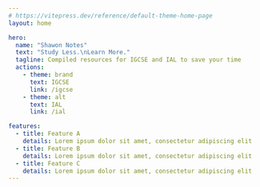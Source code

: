 ```yaml
---
# https://vitepress.dev/reference/default-theme-home-page
layout: home

hero:
  name: "Shawon Notes"
  text: "Study Less.\nLearn More."
  tagline: Compiled resources for IGCSE and IAL to save your time
  actions:
    - theme: brand
      text: IGCSE
      link: /igcse
    - theme: alt
      text: IAL
      link: /ial

features:
  - title: Feature A
    details: Lorem ipsum dolor sit amet, consectetur adipiscing elit
  - title: Feature B
    details: Lorem ipsum dolor sit amet, consectetur adipiscing elit
  - title: Feature C
    details: Lorem ipsum dolor sit amet, consectetur adipiscing elit
---
```


